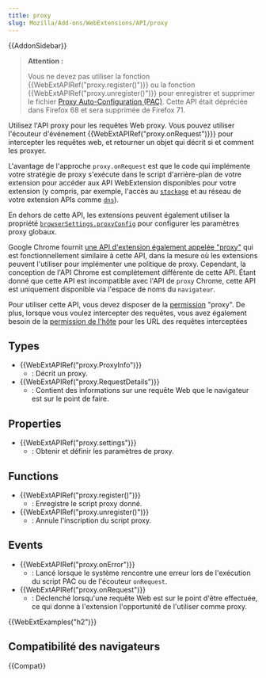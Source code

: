 ```yaml
---
title: proxy
slug: Mozilla/Add-ons/WebExtensions/API/proxy
---
```


{{AddonSidebar}}

> **Attention :**
>
> Vous ne devez pas utiliser la fonction {{WebExtAPIRef("proxy.register()")}} ou la fonction {{WebExtAPIRef("proxy.unregister()")}} pour enregistrer et supprimer le fichier [Proxy Auto-Configuration (PAC)](/fr/Add-ons/WebExtensions/API/proxy/register#PAC_file_specification). Cette API était dépréciée dans Firefox 68 et sera supprimée de Firefox 71.

Utilisez l'API proxy pour les requêtes Web proxy. Vous pouvez utiliser l'écouteur d'événement {{WebExtAPIRef("proxy.onRequest")}}} pour intercepter les requêtes web, et retourner un objet qui décrit si et comment les proxyer.

L'avantage de l'approche `proxy.onRequest` est que le code qui implémente votre stratégie de proxy s'exécute dans le script d'arrière-plan de votre extension pour accéder aux API WebExtension disponibles pour votre extension (y compris, par exemple, l'accès au [`stockage`](/fr/Add-ons/WebExtensions/API/storage) et au réseau de votre extension APIs comme [`dns`](/fr/Add-ons/WebExtensions/API/dns)).

En dehors de cette API, les extensions peuvent également utiliser la propriété [`browserSettings.proxyConfig`](/fr/Add-ons/WebExtensions/API/browserSettings/proxyConfig) pour configurer les paramètres proxy globaux.

Google Chrome fournit [une API d'extension également appelée "proxy"](https://developer.chrome.com/extensions/proxy) qui est fonctionnellement similaire à cette API, dans la mesure où les extensions peuvent l'utiliser pour implémenter une politique de proxy. Cependant, la conception de l'API Chrome est complètement différente de cette API. Étant donné que cette API est incompatible avec l'API de `proxy` Chrome, cette API est uniquement disponible via l'espace de noms du `navigateur`.

Pour utiliser cette API, vous devez disposer de la [permission](/fr/Add-ons/WebExtensions/manifest.json/permissions) "proxy". De plus, lorsque vous voulez intercepter des requêtes, vous avez également besoin de la [permission de l'hôte](/fr/Add-ons/WebExtensions/manifest.json/permissions#Host_permissions) pour les URL des requêtes interceptées

## Types

- {{WebExtAPIRef("proxy.ProxyInfo")}}
  - : Décrit un proxy.
- {{WebExtAPIRef("proxy.RequestDetails")}}
  - : Contient des informations sur une requête Web que le navigateur est sur le point de faire.

## Properties

- {{WebExtAPIRef("proxy.settings")}}
  - : Obtenir et définir les paramètres de proxy.

## Functions

- {{WebExtAPIRef("proxy.register()")}}
  - : Enregistre le script proxy donné.
- {{WebExtAPIRef("proxy.unregister()")}}
  - : Annule l'inscription du script proxy.

## Events

- {{WebExtAPIRef("proxy.onError")}}
  - : Lancé lorsque le système rencontre une erreur lors de l'exécution du script PAC ou de l'écouteur `onRequest`.
- {{WebExtAPIRef("proxy.onRequest")}}
  - : Déclenché lorsqu'une requête Web est sur le point d'être effectuée, ce qui donne à l'extension l'opportunité de l'utiliser comme proxy.

{{WebExtExamples("h2")}}

## Compatibilité des navigateurs

{{Compat}}
